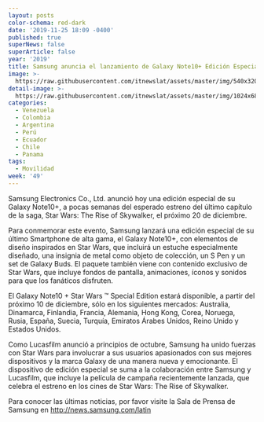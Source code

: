 ```yaml
---
layout: posts
color-schema: red-dark
date: '2019-11-25 18:09 -0400'
published: true
superNews: false
superArticle: false
year: '2019'
title: Samsung anuncia el lanzamiento de Galaxy Note10+ Edición Especial Star Wars™
image: >-
  https://raw.githubusercontent.com/itnewslat/assets/master/img/540x320/Galaxy-Star-Wars-p.jpg
detail-image: >-
  https://raw.githubusercontent.com/itnewslat/assets/master/img/1024x680/Galaxy-Star-Wars-g.jpg
categories:
  - Venezuela
  - Colombia
  - Argentina
  - Perú
  - Ecuador
  - Chile
  - Panama
tags:
  - Movilidad
week: '49'
---
```

Samsung Electronics Co., Ltd. anunció hoy una edición especial de su Galaxy Note10+, a pocas semanas del esperado estreno del último capítulo de la saga, Star Wars: The Rise of Skywalker, el próximo 20 de diciembre.
 
Para conmemorar este evento, Samsung lanzará una edición especial de su último Smartphone de alta gama, el Galaxy Note10+, con elementos de diseño inspirados en Star Wars, que incluirá un estuche especialmente diseñado, una insignia de metal como objeto de colección, un S Pen y un set de Galaxy Buds. El paquete también viene con contenido exclusivo de Star Wars, que incluye fondos de pantalla, animaciones, íconos y sonidos para que los fanáticos disfruten.
 
El Galaxy Note10 + Star Wars ™ Special Edition estará disponible, a partir del próximo 10 de diciembre, sólo en los siguientes mercados: Australia, Dinamarca, Finlandia, Francia, Alemania, Hong Kong, Corea, Noruega, Rusia, España, Suecia, Turquía, Emiratos Árabes Unidos, Reino Unido y Estados Unidos.
 
Como Lucasfilm anunció a principios de octubre, Samsung ha unido fuerzas con Star Wars para involucrar a sus usuarios apasionados con sus mejores dispositivos y la marca Galaxy de una manera nueva y emocionante. El dispositivo de edición especial se suma a la colaboración entre Samsung y Lucasfilm, que incluye la película de campaña recientemente lanzada, que celebra el estreno en los cines de Star Wars: The Rise of Skywalker.

Para conocer las últimas noticias, por favor visite la Sala de Prensa de Samsung en http://news.samsung.com/latin